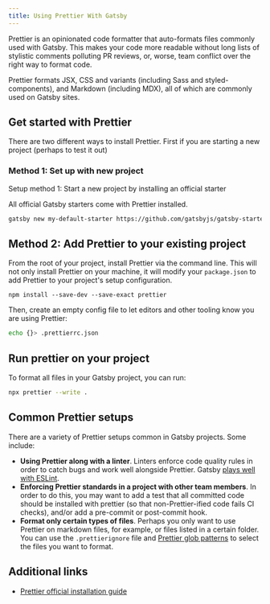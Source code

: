 ```yaml
---
title: Using Prettier With Gatsby
---
```


Prettier is an opinionated code formatter that auto-formats files commonly used with Gatsby. This makes your code more readable without long lists of stylistic comments polluting PR reviews, or, worse, team conflict over the right way to format code.

Prettier formats JSX, CSS and variants (including Sass and styled-components), and Markdown (including MDX), all of which are commonly used on Gatsby sites.

## Get started with Prettier

There are two different ways to install Prettier. First if you are starting a new project (perhaps to test it out)

### Method 1: Set up with new project

Setup method 1: Start a new project by installing an official starter

All official Gatsby starters come with Prettier installed.

```sh
gatsby new my-default-starter https://github.com/gatsbyjs/gatsby-starter-default
```

## Method 2: Add Prettier to your existing project

From the root of your project, install Prettier via the command line. This will not only install Prettier on your machine, it will modify your `package.json` to add Prettier to your project's setup configuration.

```
npm install --save-dev --save-exact prettier
```

Then, create an empty config file to let editors and other tooling know you are using Prettier:

```sh
echo {}> .prettierrc.json
```

## Run prettier on your project

To format all files in your Gatsby project, you can run:

```sh
npx prettier --write .
```

## Common Prettier setups

There are a variety of Prettier setups common in Gatsby projects. Some include:

- **Using Prettier along with a linter**. Linters enforce code quality rules in order to catch bugs and work well alongside Prettier. Gatsby [plays well with ESLint](/docs/eslint).
- **Enforcing Prettier standards in a project with other team members**. In order to do this, you may want to add a test that all committed code should be installed with prettier (so that non-Prettier-ified code fails CI checks), and/or add a pre-commit or post-commit hook.
- **Format only certain types of files**. Perhaps you only want to use Prettier on markdown files, for example, or files listed in a certain folder. You can use the `.prettierignore` file and [Prettier glob patterns](https://prettier.io/docs/en/cli.html#file-patterns) to select the files you want to format.

## Additional links

- [Prettier official installation guide](https://prettier.io/docs/en/install.html)
